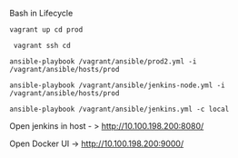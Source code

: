 Bash in Lifecycle
```
vagrant up cd prod

 vagrant ssh cd
 
ansible-playbook /vagrant/ansible/prod2.yml -i /vagrant/ansible/hosts/prod

ansible-playbook /vagrant/ansible/jenkins-node.yml -i /vagrant/ansible/hosts/prod

ansible-playbook /vagrant/ansible/jenkins.yml -c local
```

Open jenkins in host - > http://10.100.198.200:8080/

Open Docker UI -> http://10.100.198.200:9000/


